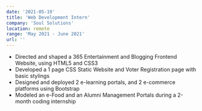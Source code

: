 ```yaml
---
date: '2021-05-19'
title: 'Web Development Intern'
company: 'Soul Solutions'
location: remote
range: 'May 2021 - June 2021'
url: ''
---
```


- Directed and shaped a 365 Entertainment and Blogging Frontend Website, using HTML5 and CSS3
- Developed a 1 page CSS Static Website and Voter Registration page with basic stylings
- Designed and deployed 2 e-learning portals, and 2 e-commerce platforms using Bootstrap
- Modeled an e-Food and an Alumni Management Portals during a 2-month coding internship

